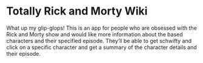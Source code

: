# Totally Rick and Morty Wiki
What up my glip-glops! This is an app for people who are obsessed with the Rick and Morty show and would like more information about the based characters and their specified episode. They’ll be able to get schwifty and click on a specific character and get a summary of the character details and their episode. 
